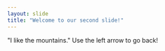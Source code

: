 ```yaml
---
layout: slide
title: "Welcome to our second slide!"
---
```

"I like the mountains."
Use the left arrow to go back!
